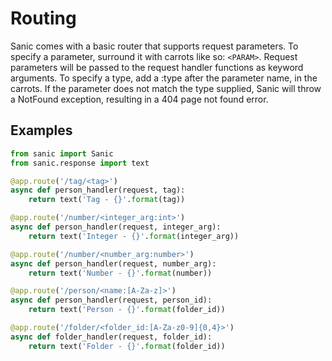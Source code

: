 # Routing

Sanic comes with a basic router that supports request parameters.  To specify a parameter, surround it with carrots like so: `<PARAM>`.  Request parameters will be passed to the request handler functions as keyword arguments.  To specify a type, add a :type after the parameter name, in the carrots.  If the parameter does not match the type supplied, Sanic will throw a NotFound exception, resulting in a 404 page not found error.


## Examples

```python
from sanic import Sanic
from sanic.response import text

@app.route('/tag/<tag>')
async def person_handler(request, tag):
	return text('Tag - {}'.format(tag))

@app.route('/number/<integer_arg:int>')
async def person_handler(request, integer_arg):
	return text('Integer - {}'.format(integer_arg))

@app.route('/number/<number_arg:number>')
async def person_handler(request, number_arg):
	return text('Number - {}'.format(number))

@app.route('/person/<name:[A-Za-z]>')
async def person_handler(request, person_id):
	return text('Person - {}'.format(folder_id))

@app.route('/folder/<folder_id:[A-Za-z0-9]{0,4}>')
async def folder_handler(request, folder_id):
	return text('Folder - {}'.format(folder_id))

```
